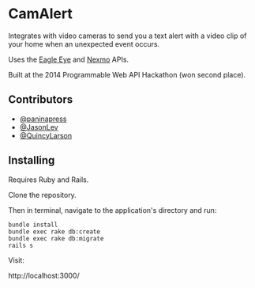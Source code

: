 # CamAlert

Integrates with video cameras to send you a text alert with a video clip of your home when an unexpected event occurs.

Uses the [Eagle Eye](https://apidocs.eagleeyenetworks.com/apidocs/) and [Nexmo](https://www.nexmo.com) APIs.

Built at the 2014 Programmable Web API Hackathon (won second place).


## Contributors

- [@paninapress](https://github.com/paninapress)
- [@JasonLev](https://github.com/JasonLev)
- [@QuincyLarson](https://github.com/QuincyLarson)


## Installing

Requires Ruby and Rails.

Clone the repository.

Then in terminal, navigate to the application's directory and run:

```
bundle install
bundle exec rake db:create
bundle exec rake db:migrate
rails s
```

Visit:

http://localhost:3000/
